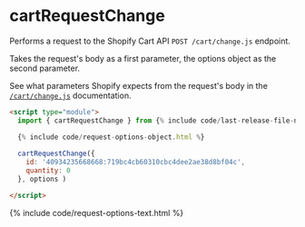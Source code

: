 # cartRequestChange

Performs a request to the Shopify Cart API `POST /cart/change.js` endpoint.

Takes the request's body as a first parameter, the options object as the second parameter.

See what parameters Shopify expects from the request's body in the [`/cart/change.js`](https://shopify.dev/api/ajax/reference/cart#post-cart-change-js) documentation.

```html
<script type="module">
  import { cartRequestChange } from {% include code/last-release-file-name.html asset_url=true %}

  {% include code/request-options-object.html %}
    
  cartRequestChange({ 
    id: '40934235668668:719bc4cb60310cbc4dee2ae38d8bf04c',
    quantity: 0
  }, options )

</script>
```

{% include code/request-options-text.html %}